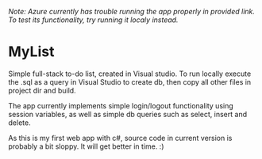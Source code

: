 _Note: Azure currently has trouble running the app properly in provided link. To test its functionality, try running it localy instead._


# MyList

Simple full-stack to-do list, created in Visual studio. To run locally execute the .sql as a query in Visual Studio to create db, then copy all other files in project dir and build.

The app currently implements simple login/logout functionality using session variables, as well as simple db queries such as select, insert and delete.

As this is my first web app with c#, source code in current version is probably a bit sloppy. It will get better in time. :)
